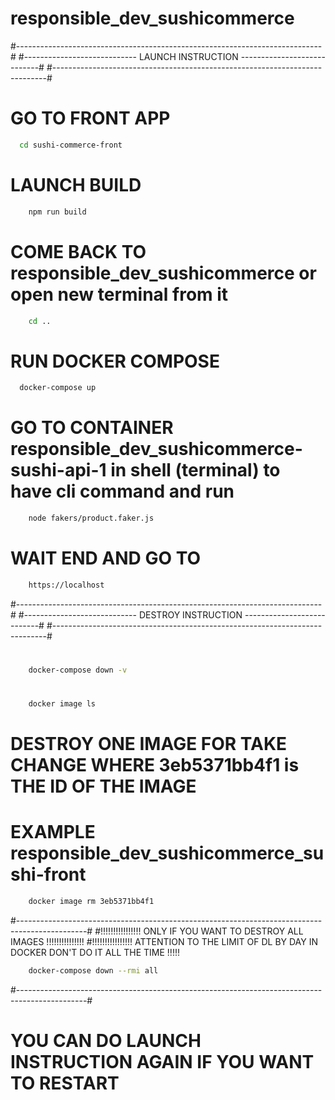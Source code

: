 # responsible_dev_sushicommerce

#----------------------------------------------------------------------------#
#---------------------------- LAUNCH INSTRUCTION ----------------------------#
#----------------------------------------------------------------------------#

# GO TO FRONT APP
```bash
  cd sushi-commerce-front
```

# LAUNCH BUILD
```bash
    npm run build
```

# COME BACK TO responsible_dev_sushicommerce or open new terminal from it
```bash
    cd ..
```

# RUN DOCKER COMPOSE
```bash
  docker-compose up
```

# GO TO CONTAINER responsible_dev_sushicommerce-sushi-api-1 in shell (terminal) to have cli command and run
```bash
    node fakers/product.faker.js
```

# WAIT END AND GO TO
```bash
    https://localhost
```

#----------------------------------------------------------------------------#
#---------------------------- DESTROY INSTRUCTION ---------------------------#
#----------------------------------------------------------------------------#


#
```bash
    docker-compose down -v
```

#
```bash
    docker image ls
```

# DESTROY ONE IMAGE FOR TAKE CHANGE WHERE 3eb5371bb4f1 is THE ID OF THE IMAGE 
# EXAMPLE responsible_dev_sushicommerce_sushi-front
```bash
    docker image rm 3eb5371bb4f1
```
#-----------------------------------------------------------------------------------------------#
    #!!!!!!!!!!!!!!!! ONLY IF YOU WANT TO DESTROY ALL IMAGES !!!!!!!!!!!!!!!
    #!!!!!!!!!!!!!!!! ATTENTION TO THE LIMIT OF DL BY DAY IN DOCKER DON'T DO IT ALL THE TIME !!!!!
```bash
    docker-compose down --rmi all
```
#-----------------------------------------------------------------------------------------------#
# YOU CAN DO LAUNCH INSTRUCTION AGAIN IF YOU WANT TO RESTART
